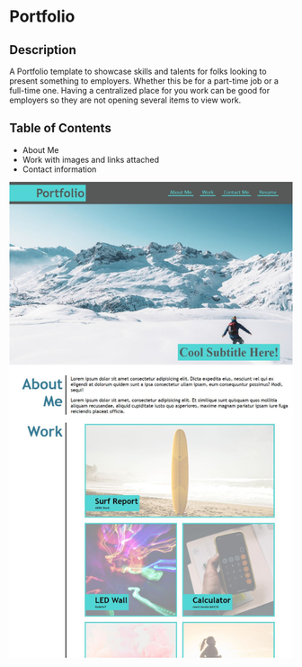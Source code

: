 # Portfolio

## Description

A Portfolio template to showcase skills and talents for folks looking to present something to employers. Whether this be for a part-time job or a full-time one. Having a centralized place for you work can be good for employers so they are not opening several items to view work. 

## Table of Contents


- About Me
- Work with images and links attached
- Contact information


![portfolio](assets/images/Screenshot.JPG)

